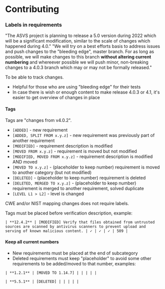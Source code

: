 # Contributing

<!--

## General description

open issue > discuss, if agreed > pull request


## Versions

for what versions what kind of changes are allowed

definition of breaking change


## Opening issue

expectation from issue


## Pull-request

expectation from PR
-->

### Labels in requirements

"The ASVS project is planning to release a 5.0 version during 2022 which will be a significant modification, similar to the scale of changes which happened during 4.0."
"We will try on a best efforts basis to address issues and push changes to the "bleeding edge", master branch. For as long as possible, we will make changes to this branch **without altering current numbering** and whereever possible we will push minor, non-breaking changes to a 4.0.3 branch which may or may not be formally released."

To be able to track changes.
  * Helpful for those who are using "bleeding edge" for their tests
  * In case there is wish or enough content to make release 4.0.3 or 4.1, it's easier to get overview of changes in place

#### Tags

Tags are "changes from v4.0.2".

* `[ADDED]` - new requirement
* `[ADDED, SPLIT FROM x.y.z]` - new requirement was previously part of another requirement
* `[MODIFIED]` - requirement description is modified
* `[MOVED FROM x.y.z]` - requirement is moved but not modified
* `[MODIFIED, MOVED FROM x.y.z]` - requirement description is modified AND moved
* `[MOVED TO x.y.z]` - (placeholder to keep number) requirement is moved to another category (but not modified)
* `[DELETED]` - (placeholder to keep number) requirement is deleted
* `[DELETED, MERGED TO x.y.z]` - (placeholder to keep number) requirement is merged to another requirement, solved duplicate
* `[LEVEL L1 > L2]` - level is changed

CWE and/or NIST mapping changes does not require labels.

Tags must be placed before verification description, example:
```
| **12.4.2** | [MODIFIED] Verify that files obtained from untrusted sources are scanned by antivirus scanners to prevent upload and serving of known malicious content. | ✓ | ✓ | ✓ | 509 |
```

#### Keep all current numbers

* New requirements must be placed at the end of subcategory
* Deleted requirements must keep "placeholder" to avoid some other requirements to be added/moved to that number, examples:

```
| **1.2.1** | [MOVED TO 1.14.7] | | | | |
```

```
| **5.5.1** | [DELETED] | | | | |
```
